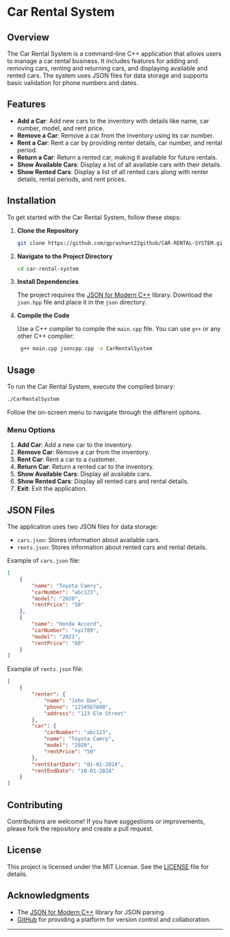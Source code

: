 
# Car Rental System

## Overview

The Car Rental System is a command-line C++ application that allows users to manage a car rental business. It includes features for adding and removing cars, renting and returning cars, and displaying available and rented cars. The system uses JSON files for data storage and supports basic validation for phone numbers and dates.

## Features

- **Add a Car**: Add new cars to the inventory with details like name, car number, model, and rent price.
- **Remove a Car**: Remove a car from the inventory using its car number.
- **Rent a Car**: Rent a car by providing renter details, car number, and rental period.
- **Return a Car**: Return a rented car, making it available for future rentals.
- **Show Available Cars**: Display a list of all available cars with their details.
- **Show Rented Cars**: Display a list of all rented cars along with renter details, rental periods, and rent prices.

## Installation

To get started with the Car Rental System, follow these steps:

1. **Clone the Repository**

   ```bash
   git clone https://github.com/gprashant22github/CAR-RENTAL-SYSTEM.git
   ```

2. **Navigate to the Project Directory**

   ```bash
   cd car-rental-system
   ```

3. **Install Dependencies**

   The project requires the [JSON for Modern C++](https://github.com/nlohmann/json) library. Download the `json.hpp` file and place it in the `json` directory.

4. **Compile the Code**

   Use a C++ compiler to compile the `main.cpp` file. You can use `g++` or any other C++ compiler:

   ```bash
    g++ main.cpp jsoncpp.cpp -o CarRentalSystem
   ```

## Usage

To run the Car Rental System, execute the compiled binary:

```bash
./CarRentalSystem
```

Follow the on-screen menu to navigate through the different options.

### Menu Options

1. **Add Car**: Add a new car to the inventory.
2. **Remove Car**: Remove a car from the inventory.
3. **Rent Car**: Rent a car to a customer.
4. **Return Car**: Return a rented car to the inventory.
5. **Show Available Cars**: Display all available cars.
6. **Show Rented Cars**: Display all rented cars and rental details.
7. **Exit**: Exit the application.

## JSON Files

The application uses two JSON files for data storage:

- `cars.json`: Stores information about available cars.
- `rents.json`: Stores information about rented cars and rental details.

Example of `cars.json` file:

```json
[
    {
        "name": "Toyota Camry",
        "carNumber": "abc123",
        "model": "2020",
        "rentPrice": "50"
    },
    {
        "name": "Honda Accord",
        "carNumber": "xyz789",
        "model": "2021",
        "rentPrice": "60"
    }
]
```

Example of `rents.json` file:

```json
[
    {
        "renter": {
            "name": "John Doe",
            "phone": "1234567890",
            "address": "123 Elm Street"
        },
        "car": {
            "carNumber": "abc123",
            "name": "Toyota Camry",
            "model": "2020",
            "rentPrice": "50"
        },
        "rentStartDate": "01-01-2024",
        "rentEndDate": "10-01-2024"
    }
]
```

## Contributing

Contributions are welcome! If you have suggestions or improvements, please fork the repository and create a pull request.

## License

This project is licensed under the MIT License. See the [LICENSE](LICENSE) file for details.

## Acknowledgments

- The [JSON for Modern C++](https://github.com/nlohmann/json) library for JSON parsing.
- [GitHub](https://github.com) for providing a platform for version control and collaboration.

---


